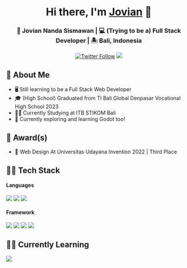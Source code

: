 <div align="center"  style="margin-bottom:1rem">
  <h1>Hi there, I'm <a href="https://github.com/JovianNanda" target="_blank">Jovian</a> 👋</h1>
  <h3>👦 Jovian Nanda Sismawan | 💻 (Trying to be a) Full Stack Developer | 🏝️ Bali, Indonesia </h3>
</div>
 
<p align="center">
   <a href="https://www.instagram.com/joviannandaa/" target="_blank"><img alt="Twitter Follow" src="https://img.shields.io/badge/Instagram-E4405F?style=for-the-badge&logo=instagram&logoColor=white&label=@joviannandaa"></a>
  <img src="https://komarev.com/ghpvc/?username=JovianNanda&style=for-the-badge">
</p>
    
## :book: About Me
- 🖥 Still learning to be a Full Stack Web Developer
- 🎓 (High School) Graduated from TI Bali Global Denpasar Vocational High School 2023
- 🧑‍🎓 Currently Studying at ITB STIKOM Bali
- 🤖 Currently exploring and learning Godot too!

## :medal_sports: Award(s)
- 🥉 Web Design At Universitas Udayana Invention 2022 | Third Place

## 👨‍💻 Tech Stack
<div style="flex">
  <div>
    <h4>Languages</h4>
    <img src="https://img.shields.io/badge/JavaScript-F7DF1E.svg?style=for-the-badge&logo=JavaScript&logoColor=black" id="js">
    <img src="https://img.shields.io/badge/TypeScript-3178C6.svg?style=for-the-badge&logo=TypeScript&logoColor=white" id="ts">
    <img src="https://img.shields.io/badge/PHP-777BB4.svg?style=for-the-badge&logo=PHP&logoColor=white" id="php">
  </div>

  <div>
    <h4>Framework</h4>
    <img src="https://img.shields.io/badge/Vue.js-4FC08D.svg?style=for-the-badge&logo=vuedotjs&logoColor=white" id="vue">
    <img src="https://img.shields.io/badge/Laravel-FF2D20.svg?style=for-the-badge&logo=Laravel&logoColor=white" id="laravel">
    <img src="https://img.shields.io/badge/Express-000000.svg?style=for-the-badge&logo=Express&logoColor=white" id="express">
    <img src="https://img.shields.io/badge/Nuxt-00DC82.svg?style=for-the-badge&logo=Nuxt&logoColor=white" id="nuxt">
  </div>

  
  
</div>

## 🧑‍🎓 Currently Learning
<div style="flex">
    <img src="https://img.shields.io/badge/Godot%20Engine-478CBF.svg?style=for-the-badge&logo=Godot-Engine&logoColor=white" id="godot">
</div>
